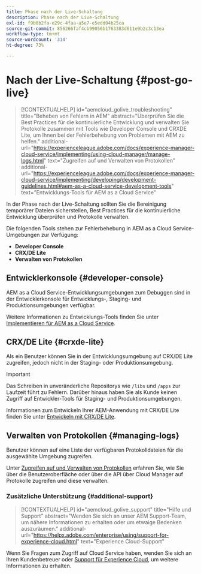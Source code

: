 ```yaml
---
title: Phase nach der Live-Schaltung
description: Phase nach der Live-Schaltung
exl-id: f9b0b2fa-e29c-4faa-a5e7-e5edd04b25ca
source-git-commit: 856266faf4cb99056b1763383d611e9b2c3c13ea
workflow-type: tm+mt
source-wordcount: '314'
ht-degree: 73%

---
```


# Nach der Live-Schaltung {#post-go-live}

>[!CONTEXTUALHELP]
>id="aemcloud_golive_troubleshooting"
>title="Beheben von Fehlern in AEM"
>abstract="Überprüfen Sie die Best Practices für die kontinuierliche Entwicklung und verwalten Sie Protokolle zusammen mit Tools wie Developer Console und CRXDE Lite, um Ihnen bei der Fehlerbehebung von Problemen mit AEM zu helfen."
>additional-url="https://experienceleague.adobe.com/docs/experience-manager-cloud-service/implementing/using-cloud-manager/manage-logs.html" text="Zugreifen auf und Verwalten von Protokollen"
>additional-url="https://experienceleague.adobe.com/docs/experience-manager-cloud-service/implementing/developing/development-guidelines.html#aem-as-a-cloud-service-development-tools" text="Entwicklungs-Tools für AEM as a Cloud Service"


In der Phase nach der Live-Schaltung sollten Sie die Bereinigung temporärer Dateien sicherstellen, Best Practices für die kontinuierliche Entwicklung überprüfen und Protokolle verwalten.

Die folgenden Tools stehen zur Fehlerbehebung in AEM as a Cloud Service-Umgebungen zur Verfügung:

* **Developer Console**
* **CRX/DE Lite**
* **Verwalten von Protokollen**


## Entwicklerkonsole {#developer-console}

AEM as a Cloud Service-Entwicklungsumgebungen zum Debuggen sind in der Entwicklerkonsole für Entwicklungs-, Staging- und Produktionsumgebungen verfügbar.

Weitere Informationen zu Entwicklungs-Tools finden Sie unter [Implementieren für AEM as a Cloud Service](https://experienceleague.adobe.com/docs/experience-manager-cloud-service/implementing/developing/development-guidelines.html#aem-as-a-cloud-service-development-tools).

## CRX/DE Lite {#crxde-lite}

Als ein Benutzer können Sie in der Entwicklungsumgebung auf CRX/DE Lite zugreifen, jedoch nicht in der Staging- oder Produktionsumgebung.

>[!IMPORTANT]
>Das Schreiben in unveränderliche Repositorys wie `/libs` und `/apps` zur Laufzeit führt zu Fehlern. Darüber hinaus haben Sie als Kunde keinen Zugriff auf Entwickler-Tools für Staging- und Produktionsumgebungen.

Informationen zum Entwickeln Ihrer AEM-Anwendung mit CRX/DE Lite finden Sie unter [Entwickeln mit CRX/DE Lite](/help/implementing/developing/tools/crxde.md).

## Verwalten von Protokollen {#managing-logs}

Benutzer können auf eine Liste der verfügbaren Protokolldateien für die ausgewählte Umgebung zugreifen.

Unter [Zugreifen auf und Verwalten von Protokollen](https://experienceleague.adobe.com/docs/experience-manager-cloud-service/implementing/using-cloud-manager/manage-logs.html?lang=de) erfahren Sie, wie Sie über die Benutzeroberfläche oder über die API über Cloud Manager auf Protokolle zugreifen und diese verwalten.

### Zusätzliche Unterstützung {#additional-support}

>[!CONTEXTUALHELP]
>id="aemcloud_golive_support"
>title="Hilfe und Support"
>abstract="Wenden Sie sich an unser AEM Support-Team, um nähere Informationen zu erhalten oder um etwaige Bedenken auszuräumen."
>additional-url="https://helpx.adobe.com/enterprise/using/support-for-experience-cloud.html" text="Experience Cloud-Support"

Wenn Sie Fragen zum Zugriff auf Cloud Service haben, wenden Sie sich an Ihren Kundenbetreuer oder [Support für Experience Cloud](https://helpx.adobe.com/de/enterprise/using/support-for-experience-cloud.html), um weitere Informationen zu erhalten.
